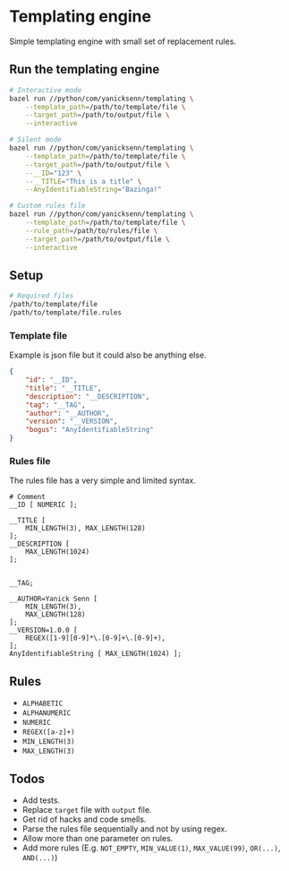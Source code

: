 # Templating engine

Simple templating engine with small set of replacement rules.

## Run the templating engine

```bash
# Interactive mode
bazel run //python/com/yanicksenn/templating \
    --template_path=/path/to/template/file \
    --target_path=/path/to/output/file \
    --interactive
```

```bash
# Silent mode
bazel run //python/com/yanicksenn/templating \
    --template_path=/path/to/template/file \
    --target_path=/path/to/output/file \
    --__ID="123" \
    --__TITLE="This is a title" \
    --AnyIdentifiableString="Bazinga!"
```

```bash
# Custom rules file
bazel run //python/com/yanicksenn/templating \
    --template_path=/path/to/template/file \
    --rule_path=/path/to/rules/file \
    --target_path=/path/to/output/file \
    --interactive
```

## Setup

```bash
# Required files
/path/to/template/file
/path/to/template/file.rules
```

### Template file

Example is json file but it could also be anything else.

```json
{
    "id": "__ID",
    "title": "__TITLE",
    "description": "__DESCRIPTION",
    "tag": "__TAG",
    "author": "__AUTHOR",
    "version": "__VERSION",
    "bogus": "AnyIdentifiableString"
}
```

### Rules file

The rules file has a very simple and limited syntax.

```
# Comment
__ID [ NUMERIC ];

__TITLE [
    MIN_LENGTH(3), MAX_LENGTH(128)
];
__DESCRIPTION [
    MAX_LENGTH(1024)
];


__TAG;

__AUTHOR=Yanick Senn [
    MIN_LENGTH(3), 
    MAX_LENGTH(128)
];
__VERSION=1.0.0 [
    REGEX([1-9][0-9]*\.[0-9]+\.[0-9]+),
];
AnyIdentifiableString [ MAX_LENGTH(1024) ];
```

## Rules

- `ALPHABETIC`
- `ALPHANUMERIC`
- `NUMERIC`
- `REGEX([a-z]+)`
- `MIN_LENGTH(3)`
- `MAX_LENGTH(3)`

## Todos

- Add tests.
- Replace `target` file with `output` file.
- Get rid of hacks and code smells.
- Parse the rules file sequentially and not by using regex.
- Allow more than one parameter on rules.
- Add more rules (E.g. `NOT_EMPTY`, `MIN_VALUE(1)`, `MAX_VALUE(99)`, `OR(...)`, `AND(...)`)